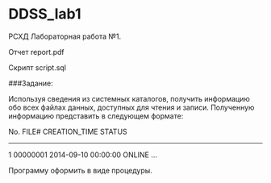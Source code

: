 # DDSS_lab1
РСХД Лабораторная работа №1.

Отчет report.pdf

Скрипт script.sql


###Задание:

Используя сведения из системных каталогов, получить информацию обо всех файлах данных, доступных для чтения и записи. Полученную информацию представить в следующем формате:

 No. FILE#	   CREATION_TIME	   STATUS
 --- -----------   ----------------------  ------------------------------
   1 00000001      2014-09-10 00:00:00     ONLINE
		...


Программу оформить в виде процедуры.
